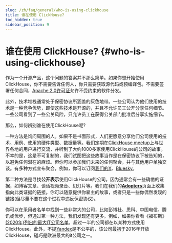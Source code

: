 ```yaml
---
slug: /zh/faq/general/who-is-using-clickhouse
title: 谁在使用 ClickHouse?
toc_hidden: true
sidebar_position: 9
---
```


# 谁在使用 ClickHouse? {#who-is-using-clickhouse}

作为一个开源产品，这个问题的答案并不那么简单。如果你想开始使用ClickHouse，你不需要告诉任何人，你只需要获取源代码或预编译包。不需要签署任何合同，[Apache 2.0许可证](https://github.com/ClickHouse/ClickHouse/blob/master/LICENSE)允许不受约束的软件分发。

此外，技术堆栈通常处于保密协议所涵盖的灰色地带。一些公司认为他们使用的技术是一种竞争优势，即使这些技术是开源的，并且不允许员工公开分享任何细节。一些公司看到了一些公关风险，只允许员工在获得公关部门批准后分享实施细节。

那么，如何辨别谁在使用ClickHouse呢?

一种方法是询问周围的人。如果不是书面形式，人们更愿意分享他们公司使用的技术、用例、使用的硬件类型、数据量等。我们定期在[ClickHouse meetup](https://www.youtube.com/channel/UChtmrD-dsdpspr42P_PyRAw/playlists)上与世界各地的用户进行交流，并听到了大约1000多家使用ClickHouse的公司的故事。不幸的是，这是不可复制的，我们试图把这些故事当作是在保密协议下被告知的，以避免任何潜在的麻烦。但你可以参加我们未来的任何聚会，并与其他用户单独交谈。有多种方式宣布聚会，例如，你可以订阅[我们的X](http://x.com/ClickHouseDB/)、[Bluesky](https://bsky.app/profile/clickhouse.com)。

第二种方法是寻找**公开表示**使用ClickHouse的公司。因为通常会有一些确凿的证据，如博客文章、谈话视频录音、幻灯片等。我们在我们的[**Adopters**](../../introduction/adopters.md)页面上收集指向此类证据的链接。你可以随意提供你雇主的故事，或者只是一些你偶然发现的链接(但尽量不要在这个过程中违反保密协议)。

你可以在采用者名单中找到一些非常大的公司，比如彭博社、思科、中国电信、腾讯或优步，但通过第一种方法，我们发现还有更多。例如，如果你看看《福布斯》[(2020年)列出的最大IT公司名单](https://www.forbes.com/sites/hanktucker/2020/05/13/worlds-largest-technology-companies-2020-apple-stays-on-top-zoom-and-uber-debut/)，超过一半的公司都在以某种方式使用ClickHouse。此外，不提[Yandex](../../introduction/history.md)是不公平的，该公司最初于2016年开放ClickHouse，碰巧是欧洲最大的it公司之一。
